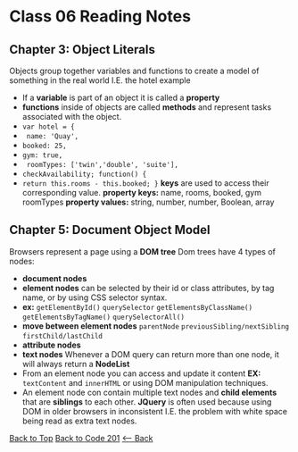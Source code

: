 # Class 06 Reading Notes

## Chapter 3: Object Literals 
Objects group together variables and functions to create a model of something in the real world I.E. the hotel example
- If a **variable** is part of an object it is called a **property**
- **functions** inside of objects are called **methods** and represent tasks associated with the object.
- `var hotel = {`
- ` name: 'Quay',`
- `booked: 25,`
- `gym: true,`
- ` roomTypes: ['twin','double', 'suite'],`
- `checkAvailability; function() {`
- `return this.rooms - this.booked; }`
**keys** are used to access their corresponding value.
**property keys:**  name, rooms, booked, gym roomTypes
**property values:** string, number, number, Boolean, array

## Chapter 5: Document Object Model
Browsers represent a page using a **DOM tree** Dom trees have 4 types of nodes:
- **document nodes**
- **element nodes** can be selected by their id or class attributes, by tag name, or by using CSS selector syntax. 
- **ex:** `getElementById()` `querySelector` `getElementsByClassName()` `getElementsByTagName()` `querySelectorAll()` 
- **move between element nodes** `parentNode` `previousSibling/nextSibling` `firstChild/lastChild`
- **attribute nodes**
- **text nodes**
Whenever a DOM query can return more than one node, it will always return a **NodeList**
- From an element node you can access and update it content **EX:** `textContent` and `innerHTML` or using DOM manipulation techniques.
- An element node con contain multiple text nodes and **child elements** that are **siblings** to each other.
**JQuery** is often used because using DOM in older browsers in inconsistent I.E. the problem with white space being read as extra text nodes.

[Back to Top](#) [Back to Code 201](code201notes.md) [<-- Back](README.md)